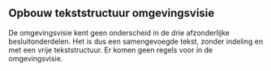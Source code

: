 Opbouw tekststructuur omgevingsvisie
------------------------------------

De omgevingsvisie kent geen onderscheid in de drie afzonderlijke
besluitonderdelen. Het is dus een samengevoegde tekst, zonder indeling en met
een vrije tekststructuur. Er komen geen regels voor in de omgevingsvisie.
